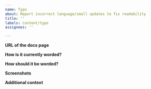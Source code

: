 ```yaml
---
name: Typo
about: Report incorrect language/small updates to fix readability
title: ''
labels: content/typo
assignees: ''

---
```


**URL of the docs page**
<!--The URL(s) on docs.dapr.io where the typo occurs-->

**How is it currently worded?**
<!--Please copy and paste the sentence where the typo occurs-->

**How should it be worded?**
<!--Please correct the sentence-->

**Screenshots**
<!--If applicable, add screenshots to help explain your problem-->

**Additional context**
<!--Add any other context about the problem here-->
